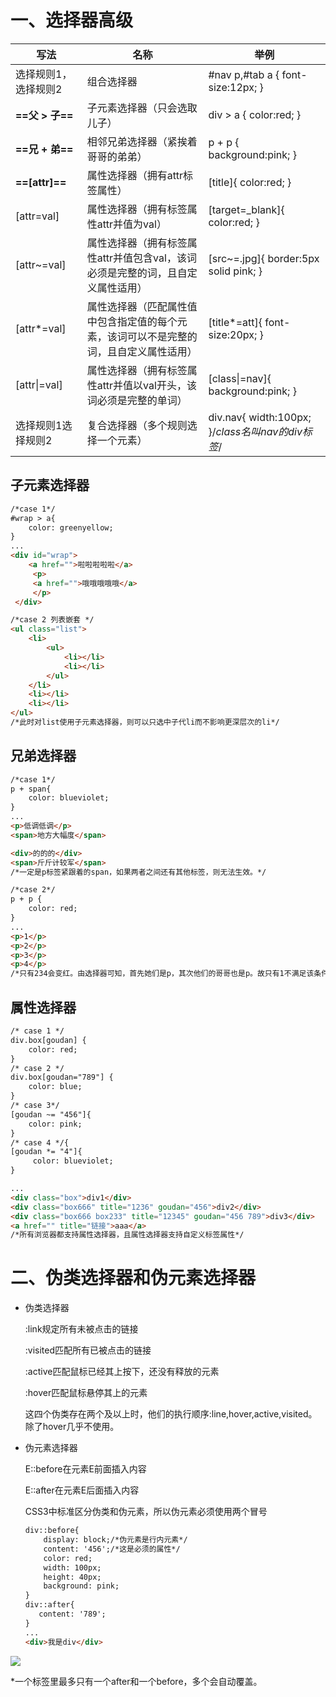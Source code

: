# 一、选择器高级

| 写法                 | 名称                                                         | 举例                                             |
| -------------------- | ------------------------------------------------------------ | ------------------------------------------------ |
| 选择规则1，选择规则2 | 组合选择器                                                   | #nav p,#tab a { font-size:12px; }                |
| **==父 > 子==**      | 子元素选择器（只会选取儿子）                                 | div > a { color:red; }                           |
| **==兄 + 弟==**      | 相邻兄弟选择器（紧挨着哥哥的弟弟）                           | p + p { background:pink; }                       |
| **==[attr]==**       | 属性选择器（拥有attr标签属性）                               | [title]{ color:red; }                            |
| [attr=val]           | 属性选择器（拥有标签属性attr并值为val）                      | [target=_blank]{ color:red; }                    |
| [attr~=val]          | 属性选择器（拥有标签属性attr并值包含val，该词必须是完整的词，且自定义属性适用） | [src~=.jpg]{ border:5px solid pink; }            |
| [attr*=val]          | 属性选择器（匹配属性值中包含指定值的每个元素，该词可以不是完整的词，且自定义属性适用） | [title*=att]{ font-size:20px; }                  |
| [attr\|=val]         | 属性选择器（拥有标签属性attr并值以val开头，该词必须是完整的单词） | [class\|=nav]{ background:pink; }                |
| 选择规则1选择规则2   | 复合选择器（多个规则选择一个元素）                           | div.nav{ width:100px; }/*class名叫nav的div标签*/ |

## 子元素选择器

```html
/*case 1*/
#wrap > a{
    color: greenyellow;
}
...
<div id="wrap">
	<a href="">啦啦啦啦啦</a>
     <p>
     <a href="">哦哦哦哦哦</a>
     </p>
 </div>

/*case 2 列表嵌套 */
<ul class="list">
    <li>
    	<ul>
            <li></li>
            <li></li>
        </ul>
    </li>
    <li></li>
    <li></li>
</ul>
/*此时对list使用子元素选择器，则可以只选中子代li而不影响更深层次的li*/
```

## 兄弟选择器

```html
/*case 1*/
p + span{
    color: blueviolet;
}
...
<p>低调低调</p>
<span>地方大幅度</span>

<div>的的的</div>
<span>斤斤计较军</span>
/*一定是p标签紧跟着的span，如果两者之间还有其他标签，则无法生效。*/

/*case 2*/
p + p {
	color: red;
}
...
<p>1</p>
<p>2</p>
<p>3</p>
<p>4</p>
/*只有234会变红。由选择器可知，首先她们是p，其次他们的哥哥也是p。故只有1不满足该条件。*/
```

## 属性选择器

```html
/* case 1 */
div.box[goudan] {
    color: red;
}
/* case 2 */
div.box[goudan="789"] {
	color: blue;
}
/* case 3*/
[goudan ~= "456"]{
	color: pink;
}
/* case 4 */{
[goudan *= "4"]{
     color: blueviolet;
}	

...
<div class="box">div1</div>
<div class="box666" title="1236" goudan="456">div2</div>
<div class="box666 box233" title="12345" goudan="456 789">div3</div>
<a href="" title="链接">aaa</a>
/*所有浏览器都支持属性选择器，且属性选择器支持自定义标签属性*/
```

# 二、伪类选择器和伪元素选择器

- 伪类选择器

  :link规定所有未被点击的链接

  :visited匹配所有已被点击的链接

  :active匹配鼠标已经其上按下，还没有释放的元素

  :hover匹配鼠标悬停其上的元素

  这四个伪类存在两个及以上时，他们的执行顺序:line,hover,active,visited。除了hover几乎不使用。

- 伪元素选择器

  E::before在元素E前面插入内容

  E::after在元素E后面插入内容

  CSS3中标准区分伪类和伪元素，所以伪元素必须使用两个冒号

  ```html
  div::before{
      display: block;/*伪元素是行内元素*/
      content: '456';/*这是必须的属性*/
      color: red;
      width: 100px;
      height: 40px;
      background: pink;
  }
  div::after{
     content: '789';
  }
  ...
  <div>我是div</div>
  ```

![](G:\WEB前端系统班\HTML精英实验班课堂操作&作业\笔记\pic\6.png)

*一个标签里最多只有一个after和一个before，多个会自动覆盖。

